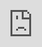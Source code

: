 <style> .resp-container { position: relative; overflow: hidden; padding-top: 56.25%; } .testiframe { position: absolute; top: 0; left: 0; width: 100%; height: 100%; border: 0; } </style>
<iframe class="testiframe" src="https://github.com/ale-tom/Bayes/blob/gh-pages/Bayes1_slides.html"> 
Fallback text here for unsupporting browsers, of which there are scant few.
</iframe>
